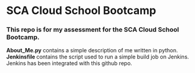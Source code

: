 <h1> SCA Cloud School Bootcamp </h1>
<h3> This repo is for my assessment for the SCA Cloud School Bootcamp.</h3>
<strong> About_Me.py</strong> contains a simple description of me written in python. <br>
<strong> Jenkinsfile </strong> contains the script used to run a simple build job on Jenkins. Jenkins has been integrated with this github repo.
